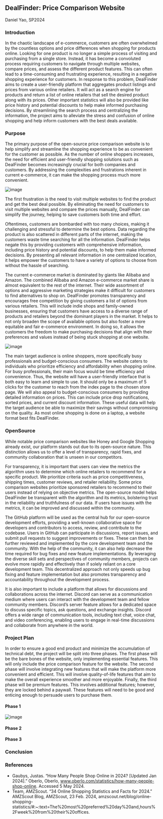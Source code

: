 ## DealFinder: Price Comparison Website
Daniel Yao, SP2024

### Introduction
In the chaotic landscape of e-commerce, customers are often overwhelmed by the countless options and price differences when shopping for products online. Looking for one product is no longer a simple process of visiting and purchasing from a single store. Instead, it has become a convoluted process requiring customers to navigate through multiple websites, compare prices, and assess the different product features. This can often lead to a time-consuming and frustrating experience, resulting in a negative shopping experience for customers. In response to this problem, DealFinder aims to create a user-friendly platform that aggregates product listings and prices from various online retailers. It will act as a search engine for products and return a list of online retailers that sell the desired product along with its prices. Other important statistics will also be provided like price history and potential discounts to help make informed purchasing decisions. By streamlining the search process and centralizing the information, the project aims to alleviate the stress and confusion of online shopping and help inform customers with the best deals available. 
### Purpose
The primary purpose of the open-source price comparison website is to help simplify and streamline the shopping experience to be as convenient for the customer as possible. As the number of online shoppers increases, the need for efficient and user-friendly shopping solutions such as DealFinder becomes increasingly crucial for both companies and customers. By addressing the complexities and frustrations inherent in current e-commerce, it can make the shopping process much more convenient. 

![image](https://github.com/OREL-group/Project-Management-SP-24/assets/87796548/aa182fc8-3b5e-4179-bdf3-e0644afd9291)

The first frustration is the need to visit multiple websites to find the product and get the best deal possible. By eliminating the need for customers to visit multiple websites and compare the prices manually, DealFinder can simplify the journey, helping to save customers both time and effort. 

Oftentimes, customers are bombarded with too many choices, making it challenging and stressful to determine the best options. Data regarding the product is also scattered in different parts of the internet, making the customers waste time searching for all the information. DealFinder helps negate this by providing customers with comprehensive information, including price history and potential discounts, to help them make informed decisions. By presenting all relevant information in one centralized location, it helps empower the customers to have a variety of options to choose from without the hassle of searching. 

The current e-commerce market is dominated by giants like Alibaba and Amazon. The combined Alibaba and Amazon e-commerce market share is almost equivalent to the rest of the internet. Their wide assortment of options and aggressive marketing strategies make it difficult for customers to find alternatives to shop on. DealFinder promotes transparency and encourages free competition by giving customers a list of options from various retailers. This will include indie shops and family-owned businesses, ensuring that customers have access to a diverse range of products and retailers beyond the dominant players in the market. It helps to not only broaden the scope of available options but also foster a more equitable and fair e-commerce environment. In doing so, it allows the customers the freedom to make purchasing decisions that align with their preferences and values instead of being stuck shopping at one website. 

![image](https://github.com/OREL-group/Project-Management-SP-24/assets/87796548/b28d6917-4705-4774-8b3d-984a3667f236)

The main target audience is online shoppers, more specifically busy professionals and budget-conscious consumers. The website caters to individuals who prioritize efficiency and affordability when shopping online. For busy professionals, their main focus would be time efficiency and convenience. Thus, the website will have a user-friendly interface that is both easy to learn and simple to use. It should only be a maximum of 5 clicks for the customer to reach from the index page to the chosen store page. We will also appeal to budget-conscious consumers by providing detailed information on prices. This can include price drop notifications, sorted prices, and current discount information. These useful data will help the target audience be able to maximize their savings without compromising on the quality. As most online shopping is done on a laptop, a website format best fits DealFinder. 

### OpenSource
While notable price comparison websites like Honey and Google Shopping already exist, our platform stands out due to its open-source nature. This distinction allows us to offer a level of transparency, rapid fixes, and community collaboration that is unseen in our competitors. 

For transparency, it is important that users can view the metrics the algorithm uses to determine which online retailers to recommend for a specific product. We prioritize criteria such as price competitiveness, shipping times, customer reviews, and retailer reliability. Some price comparison websites prioritize sponsored retailers to recommend to their users instead of relying on objective metrics. The open-source model helps DealFinder be transparent with the algorithm and its metrics, bolstering trust in the reliability and truthfulness of our data. If users have issues with the metrics, it can be improved and discussed within the community. 

The GitHub platform will be used as the central hub for our open-source development efforts, providing a well-known collaborative space for developers and contributors to access, review, and contribute to the codebase. Users in GitHub can participate in discussions, report issues, and submit pull requests to suggest improvements or fixes. These can then be further reviewed and implemented by the core development team and the community. With the help of the community, it can also help decrease the time required for bug fixes and new feature implementations. By leveraging the diverse skill sets and perspectives of community members, projects can evolve more rapidly and effectively than if solely reliant on a core development team. This decentralized approach not only speeds up bug fixing and feature implementation but also promotes transparency and accountability throughout the development process. 

It is also important to include a platform that allows for discussions and collaborations across the internet. Discord can serve as a communication medium where users can interact with the development team and fellow community members. Discord’s server feature allows for a dedicated space to discuss specific topics, ask questions, and exchange insights. Discord offers a wide range of communication tools, including text chat, voice chat, and video conferencing, enabling users to engage in real-time discussions and collaborate from anywhere in the world.

### Project Plan
In order to ensure a good end product and minimize the accumulation of technical debt, the project will be split into three phases. The first phase will be the bare bones of the website, only implementing essential features. This will only include the price comparison feature for the website. The second phase will involve integrating new features that will make the platform more convenient and efficient. This will involve quality-of-life features that aim to make the overall experience smoother and more enjoyable. Finally, the third phase will be premium features. This involves additional features; however, they are locked behind a paywall. These features will need to be good and enticing enough to persuade users to purchase them.

#### Phase 1
![image](https://github.com/OREL-group/Project-Management-SP-24/assets/87796548/faec774e-c282-4fc1-8f8b-da319f0d5e98)
#### Phase 2

#### Phase 3

### Conclusion      


### References     

* Gaubys, Justas. “How Many People Shop Online in 2024? [Updated Jan 2024].” Oberlo, Oberlo, www.oberlo.com/statistics/how-many-people-shop-online. Accessed 5 May 2024. 
* Team, AMZScout. “34 Online Shopping Statistics and Facts for 2024.” AMZScout Blog, AMZScout, 23 Feb. 2024, amzscout.net/blog/online-shopping-statistics/#:~:text=The%20most%20preferred%20day%20and,hours%2Fweek%20from%20their%20offices. 
